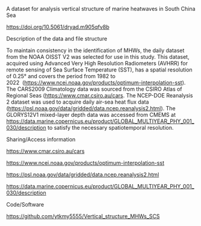 A dataset for analysis vertical structure of marine heatwaves in South China Sea

https://doi.org/10.5061/dryad.m905qfv8b

Description of the data and file structure

To maintain consistency in the identification of MHWs, the daily dataset from the NOAA OISST V2 was selected for use in this study. This dataset, acquired using Advanced Very High Resolution Radiometers (AVHRR) for remote sensing of Sea Surface Temperature (SST), has a spatial resolution of 0.25° and covers the period from 1982 to 2022  (https://www.ncei.noaa.gov/products/optimum-interpolation-sst). The CARS2009 Climatology data was sourced from the CSIRO Atlas of Regional Seas (https://www.cmar.csiro.au/cars. The NCEP-DOE Reanalysis 2 dataset was used to acquire daily air-sea heat flux data (https://psl.noaa.gov/data/gridded/data.ncep.reanalysis2.html). The GLORYS12V1 mixed-layer depth data was accessed from CMEMS at https://data.marine.copernicus.eu/product/GLOBAL_MULTIYEAR_PHY_001_030/description to satisfy the necessary spatiotemporal resolution.

Sharing/Access information

https://www.cmar.csiro.au/cars

https://www.ncei.noaa.gov/products/optimum-interpolation-sst

https://psl.noaa.gov/data/gridded/data.ncep.reanalysis2.html

https://data.marine.copernicus.eu/product/GLOBAL_MULTIYEAR_PHY_001_030/description

Code/Software

https://github.com/ytkmy5555/Vertical_structure_MHWs_SCS

